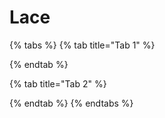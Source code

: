 # Lace

{% tabs %}
{% tab title="Tab 1" %}

{% endtab %}

{% tab title="Tab 2" %}

{% endtab %}
{% endtabs %}

